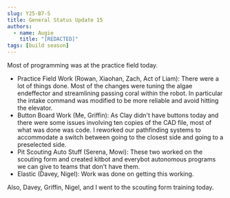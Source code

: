 ```yaml
---
slug: Y25-B7-S
title: General Status Update 15
authors:
  - name: Augie
    title: "[REDACTED]"
tags: [build season]
---
```

Most of programming was at the practice field today.
* Practice Field Work (Rowan, Xiaohan, Zach, Act of Liam): There were a lot of things done. Most of the changes were tuning the algae endeffector and streamlining passing coral within the robot. In particular the intake command was modified to be more reliable and avoid hitting the elevator. 
* Button Board Work (Me, Griffin): As Clay didn't have buttons today and there were some issues involving ten copies of the CAD file, most of what was done was code. I reworked our pathfinding systems to accommodate a switch between going to the closest side and going to a preselected side. 
* Pit Scouting Auto Stuff (Serena, Mowi): These two worked on the scouting form and created kitbot and everybot autonomous programs we can give to teams that don't have them. 
* Elastic (Davey, Nigel): Work was done on getting this working.

Also, Davey, Griffin, Nigel, and I went to the scouting form training today.